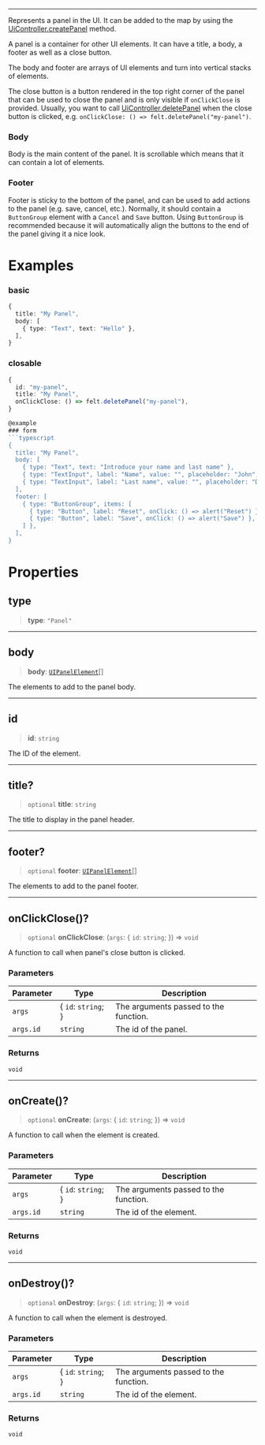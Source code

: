 ***

Represents a panel in the UI.
It can be added to the map by using the [UiController.createPanel](UiController.md#createpanel) method.

A panel is a container for other UI elements.
It can have a title, a body, a footer as well as a close button.

The body and footer are arrays of UI elements and turn into vertical stacks of elements.

The close button is a button rendered in the top right corner of the panel that can be
used to close the panel and is only visible if `onClickClose` is provided.
Usually, you want to call [UiController.deletePanel](UiController.md#deletepanel) when the close button is clicked,
e.g. `onClickClose: () => felt.deletePanel("my-panel")`.

### Body

Body is the main content of the panel. It is scrollable which means
that it can contain a lot of elements.

### Footer

Footer is sticky to the bottom of the panel, and can be used to add actions to the panel (e.g. save, cancel, etc.).
Normally, it should contain a `ButtonGroup` element with a `Cancel` and `Save` button. Using `ButtonGroup` is recommended
because it will automatically align the buttons to the end of the panel giving it a nice look.

# Examples

### basic

```typescript
{
  title: "My Panel",
  body: [
    { type: "Text", text: "Hello" },
  ],
}
```

### closable

````typescript
{
  id: "my-panel",
  title: "My Panel",
  onClickClose: () => felt.deletePanel("my-panel"),
}

@example
### form
```typescript
{
  title: "My Panel",
  body: [
    { type: "Text", text: "Introduce your name and last name" },
    { type: "TextInput", label: "Name", value: "", placeholder: "John", onChange: (value) => setName(value) },
    { type: "TextInput", label: "Last name", value: "", placeholder: "Doe", onChange: (value) => setLastName(value) },
  ],
  footer: [
    { type: "ButtonGroup", items: [
      { type: "Button", label: "Reset", onClick: () => alert("Reset") },
      { type: "Button", label: "Save", onClick: () => alert("Save") },
    ] },
  ],
}
````

# Properties

## type

> **type**: `"Panel"`

***

## body

> **body**: [`UIPanelElement`](UIPanelElement.md)\[]

The elements to add to the panel body.

***

## id

> **id**: `string`

The ID of the element.

***

## title?

> `optional` **title**: `string`

The title to display in the panel header.

***

## footer?

> `optional` **footer**: [`UIPanelElement`](UIPanelElement.md)\[]

The elements to add to the panel footer.

***

## onClickClose()?

> `optional` **onClickClose**: (`args`: \{ `id`: `string`; }) => `void`

A function to call when panel's close button is clicked.

### Parameters

| Parameter | Type                 | Description                           |
| --------- | -------------------- | ------------------------------------- |
| `args`    | \{ `id`: `string`; } | The arguments passed to the function. |
| `args.id` | `string`             | The id of the panel.                  |

### Returns

`void`

***

## onCreate()?

> `optional` **onCreate**: (`args`: \{ `id`: `string`; }) => `void`

A function to call when the element is created.

### Parameters

| Parameter | Type                 | Description                           |
| --------- | -------------------- | ------------------------------------- |
| `args`    | \{ `id`: `string`; } | The arguments passed to the function. |
| `args.id` | `string`             | The id of the element.                |

### Returns

`void`

***

## onDestroy()?

> `optional` **onDestroy**: (`args`: \{ `id`: `string`; }) => `void`

A function to call when the element is destroyed.

### Parameters

| Parameter | Type                 | Description                           |
| --------- | -------------------- | ------------------------------------- |
| `args`    | \{ `id`: `string`; } | The arguments passed to the function. |
| `args.id` | `string`             | The id of the element.                |

### Returns

`void`
